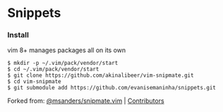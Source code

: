 # Snippets

### Install
vim 8+ manages packages all on its own
```
$ mkdir -p ~/.vim/pack/vendor/start
$ cd ~/.vim/pack/vendor/start
$ git clone https://github.com/akinalibeer/vim-snipmate.git
$ cd vim-snipmate
$ git submodule add https://github.com/evanisemaninha/snippets.git
```

Forked from: [@msanders/snipmate.vim](https://github.com/msanders/snipmate.vim) | [Contributors](../../graphs/contributors)
